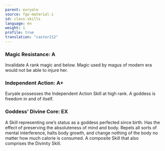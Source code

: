 ```yaml
---
parent: euryale
source: fgo-material-i
id: class-skills
language: en
weight: 1
profile: true
translation: "castor212"
---
```


### Magic Resistance: A

Invalidate A rank magic and below.
Magic used by magus of modern era would not be able to injure her.

### Independent Action: A+

Euryale possesses the Independent Action Skill at high rank.
A goddess is freedom in and of itself.

### Goddess’ Divine Core: EX

A Skill representing one’s status as a goddess perfected since birth.
Has the effect of preserving the absoluteness of mind and body. Repels all sorts of mental interference, halts body growth, and change nothing of the body no matter how much calorie is consumed.
A composite Skill that also comprises the Divinity Skill.
